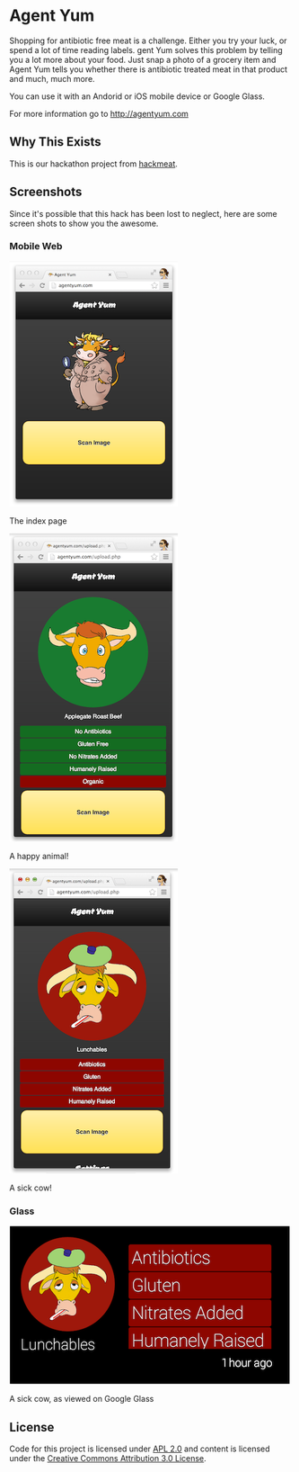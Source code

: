 # Agent Yum

Shopping for antibiotic free meat is a challenge. Either you try your luck, or spend a lot of time reading labels. 
gent Yum solves this problem by telling you a lot more about your food. Just snap a photo of a grocery item and Agent Yum
tells you whether there is antibiotic treated meat in that product and much, much more.

You can use it with an Andorid or iOS mobile device or Google Glass.

For more information go to http://agentyum.com

## Why This Exists
This is our hackathon project from [hackmeat](http://hackmeatsv.foodtechconnect.com/).

## Screenshots
Since it's possible that this hack has been lost to neglect, here are some screen shots to show you the awesome.

### Mobile Web

![Index page](https://github.com/mimming/agent-yum/blob/master/screenshots/index-thumb.png?raw=true)

The index page

![Happy Cow!](https://github.com/mimming/agent-yum/blob/master/screenshots/happy-cow-thumb.png?raw=true)

A happy animal!

![Sick Cow!](https://github.com/mimming/agent-yum/blob/master/screenshots/sick-cow-thumb.png?raw=true)

A sick cow! 

### Glass

![Sick Cow, on Glass](https://github.com/mimming/agent-yum/blob/master/screenshots/sick-cow-glass-thumb.png?raw=true)

A sick cow, as viewed on Google Glass

## License
Code for this project is licensed under [APL 2.0](http://www.apache.org/licenses/LICENSE-2.0.html) 
and content is licensed under the 
[Creative Commons Attribution 3.0 License](http://creativecommons.org/licenses/by/3.0/).
